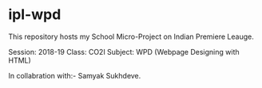 # ipl-wpd

This repository hosts my School Micro-Project on Indian Premiere Leauge.

Session: 2018-19
Class: CO2I
Subject: WPD (Webpage Designing with HTML)

In collabration with:- Samyak Sukhdeve.
